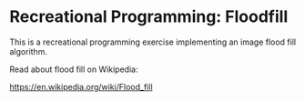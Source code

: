 # Recreational Programming: Floodfill

This is a recreational programming exercise implementing an image flood
fill algorithm.

Read about flood fill on Wikipedia:

https://en.wikipedia.org/wiki/Flood_fill
